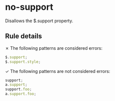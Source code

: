 # no-support

Disallows the $.support property.

## Rule details

✗ The following patterns are considered errors:
```js
$.support;
$.support.style;
```

✓ The following patterns are not considered errors:
```js
support;
a.support;
support.foo;
a.support.foo;
```
